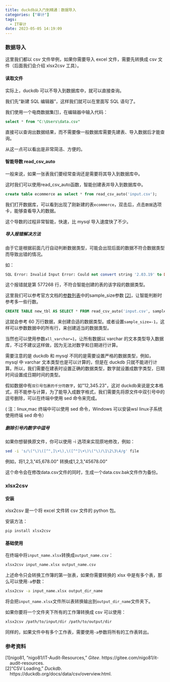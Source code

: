 ```yaml
---
title: duckdb从入门到精通：数据导入
categories: ["审计"]
tags:
  - IT审计
date: 2023-05-05 14:19:09
---
```


### 数据导入

这里我们都以 csv 文件举例，如果你需要导入 excel 文件，需要先转换成 csv 文件（后面我们会介绍 xlsx2csv 工具）。


#### 读取文件

实际上，duckdb 可以不导入到数据库中，就可以直接查询。

我们先“新建 SQL 编辑器”，这样我们就可以在里面写 SQL 语句了。



我们使用一个电商数据集<a href="#citeproc_bib_item_1">[1]</a>，在编辑器中输入代码：

```sql
select * from "C:\Users\data.csv"
```

直接可以查询出数据结果，而不需要像一般数据库需要先建表、导入数据后才能查询。

从这一点可以看出是非常简洁、方便的。


#### 智能导数 read_csv_auto

一般来说，如果一张表我们要经常查询还是需要将其导入到数据库中。

这时我们可以使用read_csv_auto函数，智能创建表并导入到数据库中。

```sql
create table ecommerce as select * from read_csv_auto('input.csv');
```


我们打开数据库，可以看到出现了刚新建的表`ecommerce`，双击后，点击`数据`选项卡，能够查看导入的数据。


这个导数的过程非常智能，快速，比 mysql 导入速度快了不少。


##### 导入报错解决方法

由于它是根据前面几行自动判断数据类型，可能会出现后面的数据不符合数据类型而导致出错的情况。

如：

```sql
SQL Error: Invalid Input Error: Could not convert string '2.03.19' to DOUBLE in column "物料编码", at line 577268.
```

这个报错就是第 577268 行，不符合智能创建的表的该字段的数据类型。

这里我们可以参考官方文档的[参数列表](https://duckdb.org/docs/data/csv/overview.html)中的sample_size参数 <a href="#citeproc_bib_item_2">[2]</a>，让智能判断时参考多一些行数。

```sql
CREATE TABLE new_tbl AS SELECT * FROM read_csv_auto('input.csv', sample_size=600000);
```

这就会参考 60 万行数据，来创建合适的数据类型。或者设置`sample_size=-1`，这样可以参数数据中的所有行，来创建适当的数据类型。

当然也可以使用参数`all_varchar=1`，让所有数据以 varchar 的文本类型导入数据库，不过不建议这样做，因为无法对数字和日期进行计算。

需要注意的是 duckdb 和 mysql 不同的是需要设置严格的数据类型，例如， mysql 中 varchar 文本类型也是可以计算的，但是在 duckdb 只就不能进行计算。所以，我们需要在建表时设置正确的数据类型，数字就设置成数字类型，日期时间设置成日期时间的类型。

假如数据中有`双引号包裹的千分符数字`，如"12,345.23"，这对 duckdb来说是文本格式，将不能参与计算，为了能导入成数字格式，我们需要先将原文件中双引号中的逗号删除，可以在终端中使用 sed 命令来完成。

( 注：linux,mac 终端中可以使用 sed 命令，Windows 可以安装wsl linux子系统使用终端 sed 命令）


##### 删除引号内数字中逗号

如果你想替换原文件，你可以使用 -i 选项来实现原地修改，例如：

```bash
sed -i 's/\("\)\([^",]\+\),\([^"]\+\)\("\)/\1\2\3\4/g' file
```

例如，将1,2,3,"45,678.00" 转换成1,2,3,"45678.00"

这个命令会在修改data.csv文件的同时，生成一个data.csv.bak文件作为备份。


### xlsx2csv


#### 安装

xlsx2csv 是一个将 excel 文件转 csv 文件的 python 包。

安装方法：

```bash
pip install xlsx2csv
```


#### 基础使用

在终端中将`input_name.xlsx`转换成`output_name.csv`：

```bash
xlsx2csv input_name.xlsx output_name.csv
```

上述命令只会转换工作簿的第一张表，如果你需要转换的 xlsx 中是有多个表，那么可以使用`-a`参数：

```bash
xlsx2csv -a input_name.xlsx output_dir_name
```

将会把`input_name.xlsx`文件所以表转换输出到`output_dir_name`文件夹下。

如果你要将一个文件夹下所有的工作簿转换成 csv 可以使用：

```bash
xlsx2csv /path/to/input/dir /path/to/output/dir
```

同样的，如果文件中有多个工作表，需要使用`-a`参数将所有的工作表转出。


### 参考资料

<style>.csl-left-margin{float: left; padding-right: 0em;}
 .csl-right-inline{margin: 0 0 0 1em;}</style><div class="csl-bib-body">
  <div class="csl-entry"><a id="citeproc_bib_item_1"></a>
    <div class="csl-left-margin">[1]</div><div class="csl-right-inline">nigo81, “nigo81/IT-Audit-Resources,” <i>Gitee</i>. https://gitee.com/nigo81/it-audit-resources.</div>
  </div>
  <div class="csl-entry"><a id="citeproc_bib_item_2"></a>
    <div class="csl-left-margin">[2]</div><div class="csl-right-inline">“CSV Loading,” <i>Duckdb</i>. https://duckdb.org/docs/data/csv/overview.html.</div>
  </div>
</div>
